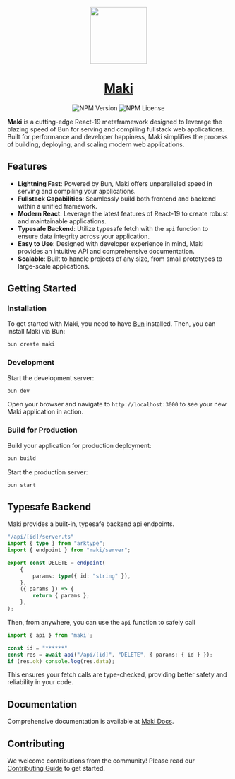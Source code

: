 <p align="center">
    <a href="https://maki.guibi.dev">
        <img src="https://github.com/user-attachments/assets/05a29f9e-08ae-4840-856f-be898e09acb7" height="128">
        <h1 align="center">Maki</h1>
    </a>
</p>

<p align="center">
    <img alt="NPM Version" src="https://img.shields.io/npm/v/%40makimono%2Fmaki?style=for-the-badge">
    <img alt="NPM License" src="https://img.shields.io/npm/l/%40makimono%2Fmaki?style=for-the-badge">
</p>

**Maki** is a cutting-edge React-19 metaframework designed to leverage the blazing speed of Bun for serving and compiling fullstack web applications. Built for performance and developer happiness, Maki simplifies the process of building, deploying, and scaling modern web applications.

## Features

- **Lightning Fast**: Powered by Bun, Maki offers unparalleled speed in serving and compiling your applications.
- **Fullstack Capabilities**: Seamlessly build both frontend and backend within a unified framework.
- **Modern React**: Leverage the latest features of React-19 to create robust and maintainable applications.
- **Typesafe Backend**: Utilize typesafe fetch with the `api` function to ensure data integrity across your application.
- **Easy to Use**: Designed with developer experience in mind, Maki provides an intuitive API and comprehensive documentation.
- **Scalable**: Built to handle projects of any size, from small prototypes to large-scale applications.

## Getting Started

### Installation

To get started with Maki, you need to have [Bun](https://bun.sh) installed. Then, you can install Maki via Bun:

```bash
bun create maki
```

### Development

Start the development server:

```bash
bun dev
```

Open your browser and navigate to `http://localhost:3000` to see your new Maki application in action.

### Build for Production

Build your application for production deployment:

```bash
bun build
```

Start the production server:

```bash
bun start
```

## Typesafe Backend

Maki provides a built-in, typesafe backend api endpoints.

```typescript
"/api/[id]/server.ts"
import { type } from "arktype";
import { endpoint } from "maki/server";

export const DELETE = endpoint(
    {
        params: type({ id: "string" }),
    },
    ({ params }) => {
        return { params };
    },
);
```

Then, from anywhere, you can use the `api` function to safely call

```typescript
import { api } from 'maki';

const id = "******"
const res = await api("/api/[id]", "DELETE", { params: { id } });
if (res.ok) console.log(res.data);
```

This ensures your fetch calls are type-checked, providing better safety and reliability in your code.

## Documentation

Comprehensive documentation is available at [Maki Docs](https://maki.guibi.dev/docs).

## Contributing

We welcome contributions from the community! Please read our [Contributing Guide](https://maki.guibi.dev/contributions) to get started.

